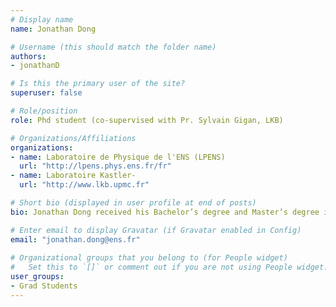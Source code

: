 ```yaml
---
# Display name
name: Jonathan Dong

# Username (this should match the folder name)
authors:
- jonathanD

# Is this the primary user of the site?
superuser: false

# Role/position
role: Phd student (co-supervised with Pr. Sylvain Gigan, LKB)

# Organizations/Affiliations
organizations:
- name: Laboratoire de Physique de l'ENS (LPENS)
  url: "http://lpens.phys.ens.fr/fr"
- name: Laboratoire Kastler-
  url: "http://www.lkb.upmc.fr"

# Short bio (displayed in user profile at end of posts)
bio: Jonathan Dong received his Bachelor’s degree and Master’s degree in physics at Ecole Normale Supérieure (ENS, Paris), in 2014 and 2016 respectively. He is currently pursuing his Ph.D. degree under the joint supervision of Pr. Sylvain Gigan (Laboratoire Kastler-Brossel, Paris) and Pr. Florent Krzakala (Laboratoire de Physique de l’Ecole Normale Supérieure, Paris). His research focuses on optical computing, machine learning, nonlinear optimization, and computational imaging.

# Enter email to display Gravatar (if Gravatar enabled in Config)
email: "jonathan.dong@ens.fr"
  
# Organizational groups that you belong to (for People widget)
#   Set this to `[]` or comment out if you are not using People widget.  
user_groups:
- Grad Students
---
```

